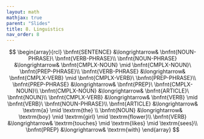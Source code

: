 ```yaml
---
layout: math
mathjax: true
parent: "Slides"
title: 8. Linguistics
nav_order: 8
---
```


$$
  \begin{array}{rcl}
    \bnfnt{SENTENCE} &\longrightarrow& \bnfnt{NOUN-PHRASE}\ \bnfnt{VERB-PHRASE}\\
    \bnfnt{NOUN-PHRASE} &\longrightarrow& \bnfnt{CMPLX-NOUN} \mid \bnfnt{CMPLX-NOUN}\ \bnfnt{PREP-PHRASE}\\
    \bnfnt{VERB-PHRASE} &\longrightarrow&  \bnfnt{CMPLX-VERB} \mid \bnfnt{CMPLX-VERB}\ \bnfnt{PREP-PHRASE}\\
    \bnfnt{PREP-PHRASE} &\longrightarrow& \bnfnt{PREP}\ \bnfnt{CMPLX-NOUN}\\
    \bnfnt{CMPLX-NOUN} &\longrightarrow& \bnfnt{ARTICLE}\ \bnfnt{NOUN}\\
    \bnfnt{CMPLX-VERB} &\longrightarrow& \bnfnt{VERB} \mid \bnfnt{VERB}\ \bnfnt{NOUN-PHRASE}\\
    \bnfnt{ARTICLE} &\longrightarrow& \textrm{a} \mid \textrm{the} \\
    \bnfnt{NOUN} &\longrightarrow& \textrm{boy} \mid \textrm{girl} \mid \textrm{flower}\\
    \bnfnt{VERB} &\longrightarrow& \textrm{touches} \mid \textrm{likes} \mid \textrm{sees}\\
    \bnfnt{PREP} &\longrightarrow& \textrm{with}
  \end{array} 
$$